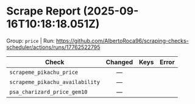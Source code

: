 # Scrape Report (2025-09-16T10:18:18.051Z)

Group: `price`  |  Run: https://github.com/AlbertoRoca96/scraping-checks-scheduler/actions/runs/17762522795

| Check | Changed | Keys | Error |
|---|:---:|:--|:--|
| `scrapeme_pikachu_price` | — |  |  |
| `scrapeme_pikachu_availability` | — |  |  |
| `psa_charizard_price_gem10` | — |  |  |
